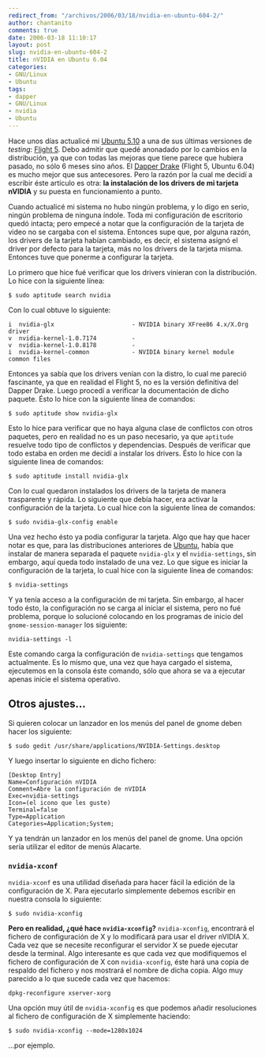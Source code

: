 ```yaml
---
redirect_from: "/archivos/2006/03/18/nvidia-en-ubuntu-604-2/"
author: chantanito
comments: true
date: 2006-03-18 11:10:17
layout: post
slug: nvidia-en-ubuntu-604-2
title: nVIDIA en Ubuntu 6.04
categories:
- GNU/Linux
- Ubuntu
tags:
- dapper
- GNU/Linux
- nvidia
- Ubuntu
---
```


Hace unos días actualicé mi [Ubuntu 5.10](http://www.ubuntu.com/news/release510) a una de sus últimas  versiones de _testing_: [Flight 5](http://www.ubuntu.com/testing/flight5). Debo admitir que quedé anonadado por lo cambios en la distribución, ya que con todas las mejoras que tiene parece que hubiera pasado, no sólo 6 meses sino años. El [Dapper Drake](http://cdimage.ubuntu.com/releases/dapper/flight-5/) (Flight 5, Ubuntu 6.04) es mucho mejor que sus antecesores. Pero la razón por la cual me  decidí a escribir éste artículo es otra: **la instalación de los drivers de mi tarjeta nVIDIA** y su puesta en funcionamiento a punto.

Cuando actualicé mi sistema no hubo ningún problema, y lo digo en serio, ningún problema de ninguna índole. Toda mi configuración de escritorio quedó intacta; pero empecé a notar que la configuración de la tarjeta de video no se cargaba con el sistema. Entonces supe que, por alguna razón, los drivers de la tarjeta habían cambiado, es decir, el sistema asignó el driver por defecto para la tarjeta, más no los drivers de la tarjeta misma. Entonces tuve que ponerme a configurar la tarjeta.

Lo primero que hice fué verificar que los drivers vinieran con la distribución. Lo hice con la siguiente línea:

    $ sudo aptitude search nvidia

Con lo cual obtuve lo siguiente:

    i  nvidia-glx                      - NVIDIA binary XFree86 4.x/X.Org driver
    v  nvidia-kernel-1.0.7174          -
    v  nvidia-kernel-1.0.8178          -
    i  nvidia-kernel-common            - NVIDIA binary kernel module common files

Entonces ya sabía que los drivers venían con la distro, lo cual me pareció fascinante, ya que en realidad el Flight 5, no es la versión definitiva del Dapper Drake. Luego procedí a verificar la documentación de dicho paquete. Ésto lo hice con la siguiente línea de comandos:

    $ sudo aptitude show nvidia-glx

Esto lo hice para verificar que no haya alguna clase de conflictos con otros paquetes, pero en realidad no es un paso necesario, ya que `aptitude` resuelve todo tipo de conflictos y dependencias. Después de verificar que todo estaba en orden me decidí a instalar los drivers. Ésto lo hice con la siguiente linea de comandos:
 
    $ sudo aptitude install nvidia-glx

Con lo cual quedaron instalados los drivers de la tarjeta de manera trasparente y rápida. Lo siguiente que debía hacer, era activar la configuración de la tarjeta. Lo cual hice con la siguiente línea de comandos:
  
    $ sudo nvidia-glx-config enable

Una vez hecho ésto ya podía configurar la tarjeta. Algo que hay que hacer notar es que, para las distribuciones anteriores de [Ubuntu](http://www.ubuntu.com), había que instalar de manera separada el paquete `nvidia-glx` y el `nvidia-settings`, sin embargo, aquí queda todo instalado de una vez. Lo que sigue es iniciar la configuración de la tarjeta, lo cual hice con la siguiente línea de comandos:

    $ nvidia-settings

Y ya tenía acceso a la configuración de mi tarjeta. Sin embargo, al hacer todo ésto, la configuración no se carga al iniciar el sistema, pero no fué problema, porque lo solucioné colocando en los programas de inicio del `gnome-session-manager` los siguiente:

    nvidia-settings -l

Este comando carga la configuración de `nvidia-settings` que tengamos actualmente. Es lo mismo que, una vez que haya cargado el sistema, ejecutemos en la consola éste comando, sólo que ahora se va a ejecutar apenas inicie el sistema operativo.

## Otros ajustes...

Si quieren colocar un lanzador en los menús del panel de gnome deben hacer los siguiente:

    $ sudo gedit /usr/share/applications/NVIDIA-Settings.desktop

Y luego insertar lo siguiente en dicho fichero:

    [Desktop Entry]
    Name=Configuración nVIDIA
    Comment=Abre la configuración de nVIDIA
    Exec=nvidia-settings
    Icon=(el icono que les guste)
    Terminal=false
    Type=Application
    Categories=Application;System;

Y ya tendrán un lanzador en los menús del panel de gnome. Una opción sería utilizar el editor de menús  Alacarte.




### `nvidia-xconf`

`nvidia-xconf` es una utilidad diseñada para hacer fácil la edición de la configuración de X. Para ejecutarlo simplemente debemos escribir en nuestra consola lo siguiente:

    $ sudo nvidia-xconfig

**Pero en realidad, ¿qué hace `nvidia-xconfig`?** `nvidia-xconfig`, encontrará el fichero de configuración de X y lo modificará para usar el driver nVIDIA X. Cada vez que se necesite reconfigurar el servidor X se puede ejecutar desde la terminal. Algo interesante es que cada vez que modifiquemos el fichero de configuración de X con `nvidia-xconfig`, éste hará una copia de respaldo del fichero y nos mostrará el nombre de dicha copia. Algo muy parecido a lo que sucede cada vez que hacemos:

    dpkg-reconfigure xserver-xorg

Una opción muy útil de `nvidia-xconfig` es que podemos añadir resoluciones al fichero de configuración de X simplemente haciendo:

    $ sudo nvidia-xconfig --mode=1280x1024

...por ejemplo.
